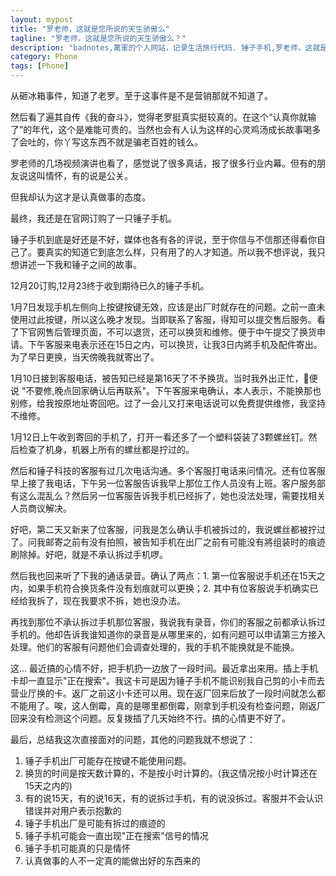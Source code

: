 ```yaml
---
layout: mypost
title: "罗老师，这就是您所说的天生骄傲么"
tagline: "罗老师，这就是您所说的天生骄傲么？"
description: "badnotes,萬軍的个人网站，记录生活旅行代码. 锤子手机,罗老师，这就是您所说的天生骄傲么？"
category: Phone
tags: [Phone]
---
```





从砸冰箱事件，知道了老罗。至于这事件是不是营销那就不知道了。

然后看了遍其自传《我的奋斗》，觉得老罗挺真实挺较真的。在这个“认真你就输了”的年代，这个是难能可贵的。当然也会有人认为这样的心灵鸡汤成长故事喝多了会吐的，你丫写这东西不就是骗老百姓的钱么。

罗老师的几场视频演讲也看了，感觉说了很多真话，报了很多行业内幕。但有的朋友说这叫情怀，有的说是公关。

但我却认为这才是认真做事的态度。

最终，我还是在官网订购了一只锤子手机。

锤子手机到底是好还是不好，媒体也各有各的评说，至于你信与不信那还得看你自己了。要真实的知道它到底怎么样，只有用了的人才知道。所以我不想评说，我只想讲述一下我和锤子之间的故事。

12月20订购,12月23终于收到期待已久的锤子手机。

1月7日发现手机左侧向上按键按键无效，应该是出厂时就存在的问题。之前一直未使用过此按键，所以这么晚才发现。当即联系了客服，得知可以提交售后服务。看了下官网售后管理页面，不可以退货，还可以换货和维修。便于中午提交了换货申请。下午客服来电表示还在15日之内，可以换货，让我3日内將手机及配件寄出。为了早日更换，当天傍晚我就寄出了。

1月10日接到客服电话，被告知已经是第16天了不予换货。当时我外出正忙，便说 "不要修,晚点回家确认后再联系"。下午客服来电确认，本人表示，不能换那也别修，给我按原地址寄回吧。过了一会儿又打来电话说可以免费提供维修，我坚持不维修。

1月12日上午收到寄回的手机了，打开一看还多了一个塑料袋装了3颗螺丝钉。然后检查了机身，机器上所有的螺丝都是拧过的。

然后和锤子科技的客服有过几次电话沟通。多个客服打电话来问情况。还有位客服早上接了我电话，下午另一位客服告诉我早上那位工作人员没有上班。客户服务部有这么混乱么？然后另一位客服告诉我手机已经拆了，她也没法处理，需要找相关人员商议解决。

好吧，第二天又新来了位客服，问我是怎么确认手机被拆过的，我说螺丝都被拧过了。问我邮寄之前有没有拍照，被告知手机在出厂之前有可能没有將组装时的痕迹刷除掉。好吧，就是不承认拆过手机啰。

然后我也回来听了下我的通话录音。确认了两点：1. 第一位客服说手机还在15天之内，如果手机符合换货条件没有划痕就可以更换；2. 其中有位客服说手机确实已经给我拆了，现在我要求不拆，她也没办法。

再找到那位不承认拆过手机那位客服，我说我有录音，你们的客服之前都承认拆过手机的。他却告诉我谁知道你的录音是从哪里来的，如有问题可以申请第三方接入处理。他们的客服有问题他们会调查处理的，我的手机不能换就是不能换。

这... 最近搞的心情不好，把手机扔一边放了一段时间。最近拿出来用。插上手机卡却一直显示"正在搜索"。我这卡可是因为锤子手机不能识别我自己剪的小卡而去营业厅换的卡。返厂之前这小卡还可以用。现在返厂回来后放了一段时间就怎么都不能用了。唉，这人倒霉，真的是哪里都倒霉，刚拿到手机没有检查问题，刚返厂回来没有检测这个问题。反复拨插了几天始终不行。搞的心情更不好了。

最后，总结我这次直接面对的问题，其他的问题我就不想说了：

1. 锤子手机出厂可能存在按键不能使用问题。
2. 换货的时间是按天数计算的，不是按小时计算的。(我这情况按小时计算还在15天之内的)
3. 有的说15天，有的说16天，有的说拆过手机，有的说没拆过。客服并不会认识错误并对用户表示抱歉的
4. 锤子手机出厂是可能有拆过的痕迹的
5. 锤子手机可能会一直出现"正在搜索"信号的情况
6. 锤子手机可能真的只是情怀
7. 认真做事的人不一定真的能做出好的东西来的



